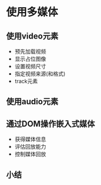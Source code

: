 # 使用多媒体
## 使用video元素
- 预先加载视频
- 显示占位图像
- 设置视频尺寸
- 指定视频来源(和格式)
- track元素
## 使用audio元素
## 通过DOM操作嵌入式媒体
- 获得媒体信息
- 评估回放能力
- 控制媒体回放
## 小结